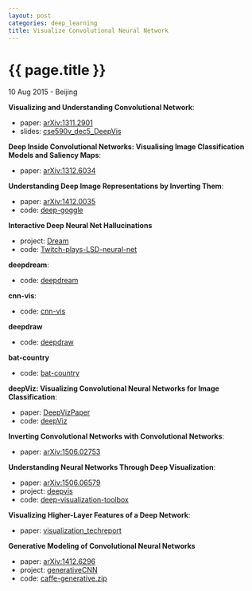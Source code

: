 ```yaml
---
layout: post
categories: deep_learning
title: Visualize Convolutional Neural Network
---
```


{{ page.title }}
================

<p class="meta">10 Aug 2015 - Beijing</p>

**Visualizing and Understanding Convolutional Network**:

- paper: [arXiv:1311.2901](http://arxiv.org/abs/1311.2901)
- slides: [cse590v_dec5_DeepVis](https://courses.cs.washington.edu/courses/cse590v/14au/cse590v_dec5_DeepVis.pdf)

**Deep Inside Convolutional Networks: Visualising Image Classification Models and Saliency Maps**:

- paper: [arXiv:1312.6034](http://arxiv.org/abs/1312.6034)

**Understanding Deep Image Representations by Inverting Them**:

- paper: [arXiv:1412.0035](http://arxiv.org/abs/1412.0035)
- code: [deep-goggle](https://github.com/aravindhm/deep-goggle)

**Interactive Deep Neural Net Hallucinations**

- project: [Dream](http://317070.github.io/Dream/)
- code: [Twitch-plays-LSD-neural-net](https://github.com/317070/Twitch-plays-LSD-neural-net)

**deepdream**:

- code: [deepdream](https://github.com/google/deepdream)

**cnn-vis**:

- code: [cnn-vis](https://github.com/jcjohnson/cnn-vis)

**deepdraw**

- code: [deepdraw](https://github.com/auduno/deepdraw)

**bat-country**

- code: [bat-country](https://github.com/jrosebr1/bat-country)

**deepViz: Visualizing Convolutional Neural Networks for Image Classification**:

- paper: [DeepVizPaper](http://vis.berkeley.edu/courses/cs294-10-fa13/wiki/images/f/fd/DeepVizPaper.pdf)
- code: [deepViz](https://github.com/bruckner/deepViz)

**Inverting Convolutional Networks with Convolutional Networks**:

- paper: [arXiv:1506.02753](http://arxiv.org/abs/1506.02753)

**Understanding Neural Networks Through Deep Visualization**:

- paper: [arXiv:1506.06579](http://arxiv.org/abs/1506.06579)
- project: [deepvis](http://yosinski.com/deepvis)
- code: [deep-visualization-toolbox](https://github.com/yosinski/deep-visualization-toolbox)

**Visualizing Higher-Layer Features of a Deep Network**:

- paper: [visualization_techreport](http://www.iro.umontreal.ca/~lisa/publications2/index.php/publications/show/247)

**Generative Modeling of Convolutional Neural Networks**

- paper: [arXiv:1412.6296](http://arxiv.org/abs/1412.6296)
- project: [generativeCNN](http://www.stat.ucla.edu/~yang.lu/Project/generativeCNN/main.html)
- code: [caffe-generative.zip](http://www.stat.ucla.edu/~yang.lu/Project/generativeCNN/doc/caffe-generative.zip)

